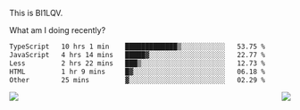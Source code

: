 This is BI1LQV.

What am I doing recently?

<!--START_SECTION:waka-->

```txt
TypeScript   10 hrs 1 min    █████████████▒░░░░░░░░░░░   53.75 %
JavaScript   4 hrs 14 mins   █████▓░░░░░░░░░░░░░░░░░░░   22.77 %
Less         2 hrs 22 mins   ███▒░░░░░░░░░░░░░░░░░░░░░   12.73 %
HTML         1 hr 9 mins     █▓░░░░░░░░░░░░░░░░░░░░░░░   06.18 %
Other        25 mins         ▓░░░░░░░░░░░░░░░░░░░░░░░░   02.29 %
```

<!--END_SECTION:waka-->
<img align="right" src="https://github-readme-stats.vercel.app/api?username=bi1lqv&show_icons=true&count_private=true">

<img src="https://metrics.lecoq.io/bi1lqv?template=classic&base.activity=0&base.community=0&base.repositories=0&base.metadata=0&isocalendar=1&base=header%2C%20activity%2C%20community%2C%20repositories%2C%20metadata&base.indepth=false&base.hireable=false&isocalendar=false&isocalendar.duration=full-year&config.timezone=Asia%2FShanghai">

